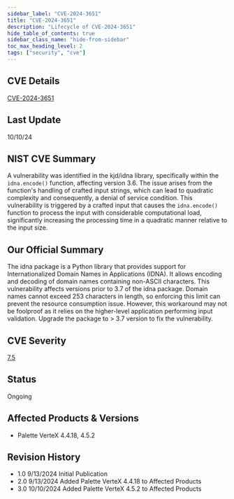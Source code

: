 ```yaml
---
sidebar_label: "CVE-2024-3651"
title: "CVE-2024-3651"
description: "Lifecycle of CVE-2024-3651"
hide_table_of_contents: true
sidebar_class_name: "hide-from-sidebar"
toc_max_heading_level: 2
tags: ["security", "cve"]
---
```


## CVE Details

[CVE-2024-3651](https://nvd.nist.gov/vuln/detail/CVE-2024-3651)

## Last Update

10/10/24

## NIST CVE Summary

A vulnerability was identified in the kjd/idna library, specifically within the `idna.encode()` function, affecting
version 3.6. The issue arises from the function's handling of crafted input strings, which can lead to quadratic
complexity and consequently, a denial of service condition. This vulnerability is triggered by a crafted input that
causes the `idna.encode()` function to process the input with considerable computational load, significantly increasing
the processing time in a quadratic manner relative to the input size.

## Our Official Summary

The idna package is a Python library that provides support for Internationalized Domain Names in Applications (IDNA). It
allows encoding and decoding of domain names containing non-ASCII characters. This vulnerability affects versions prior
to 3.7 of the idna package. Domain names cannot exceed 253 characters in length, so enforcing this limit can prevent the
resource consumption issue. However, this workaround may not be foolproof as it relies on the higher-level application
performing input validation. Upgrade the package to > 3.7 version to fix the vulnerability.

## CVE Severity

[7.5](https://nvd.nist.gov/vuln/detail/CVE-2024-3651)

## Status

Ongoing

## Affected Products & Versions

- Palette VerteX 4.4.18, 4.5.2

## Revision History

- 1.0 9/13/2024 Initial Publication
- 2.0 9/13/2024 Added Palette VerteX 4.4.18 to Affected Products
- 3.0 10/10/2024 Added Palette VerteX 4.5.2 to Affected Products
